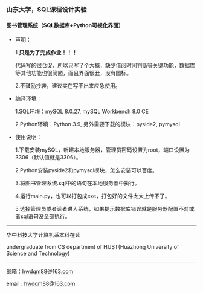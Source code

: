 ### 山东大学，SQL课程设计实验
#### 图书管理系统（SQL数据库+Python可视化界面）

+ 声明：

  1.**只是为了完成作业！！！**
  
  代码写的很仓促，所以只写了个大概，缺少借阅时间判断等关键功能，数据库等其他功能也很简陋，而且界面很丑，没有图标。

  2.不鼓励抄袭，建议实在写不出来应急使用。

+ 编译环境：

  1.SQL环境：mySQL 8.0.27, mySQL Workbench 8.0 CE

  2.Python环境：Python 3.9, 另外需要下载的模块：pyside2, pymysql

+ 使用说明：

  1.下载安装mySQL，新建本地服务器，管理员密码设置为root，端口设置为3306（默认值就是3306）。
  
  2.Python安装pyside2和pymysql模块，怎么安装可以百度。
  
  3.将图书管理系统.sql中的语句在本地服务器中执行。

  4.运行main.py，也可以打包成exe，打包好的文件太大上传不了。

  5.选择管理员或者读者进入系统，如果提示数据库错误就是服务器配置不对或者sql语句没全部执行。
  
-------------------------------------------------------------------------------------

华中科技大学计算机系本科在读

undergraduate from CS department of HUST(Huazhong University of Science and Technology)

---------------------------------------------------------------------------------------

邮箱：hwdqm88@163.com

email : hwdqm88@163.com
